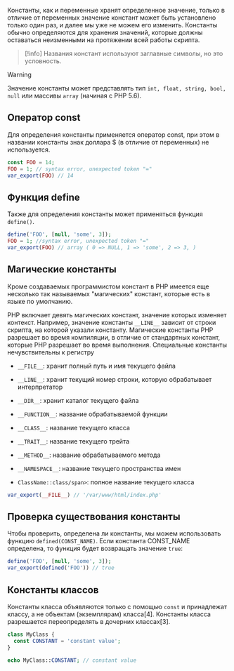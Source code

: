 Константы, как и переменные хранят определенное значение, только в отличие от переменных значение констант может быть установлено только один раз, и далее мы уже не можем его изменить. Константы обычно определяются для хранения значений, которые должны оставаться неизменными на протяжении всей работы скрипта.

>[!info]
>Названия констант используют заглавные символы, но это условность.

>[!warning]
>Значение константы может представлять тип `int, float, string, bool, null` или массивы `array` (начиная с PHP 5.6).
## Оператор const

Для определения константы применяется оператор const, при этом в названии константы знак доллара $ (в отличие от переменных) не используется.

```php
const FOO = 14;
FOO = 1; // syntax error, unexpected token "="
var_export(FOO) // 14
```

## Функция define

Также для определения константы может применяться функция `define()`.

```php
define('FOO', [null, 'some', 3]);
FOO = 1; //syntax error, unexpected token "="
var_export(FOO) // array ( 0 => NULL, 1 => 'some', 2 => 3, )
```

## Магические константы

Кроме создаваемых программистом констант в PHP имеется еще несколько так называемых "магических" констант, которые есть в языке по умолчанию.

PHP включает девять магических констант, значение которых изменяет контекст. Например, значение константы `__LINE__` зависит от строки скрипта, на которой указали константу. Магические константы PHP разрешает во время компиляции, в отличие от стандартных констант, которые PHP разрешает во время выполнения. Специальные константы нечувствительны к регистру

- `__FILE__`: хранит полный путь и имя текущего файла

- `__LINE__`: хранит текущий номер строки, которую обрабатывает интерпретатор

- `__DIR__`: хранит каталог текущего файла

- `__FUNCTION__`: название обрабатываемой функции

- `__CLASS__`: название текущего класса

- `__TRAIT__`: название текущего трейта

- `__METHOD__`: название обрабатываемого метода

- `__NAMESPACE__`: название текущего пространства имен

- `ClassName::class/span>`: полное название текущего класса

```php
var_export(__FILE__) // '/var/www/html/index.php'
```

## Проверка существования константы

Чтобы проверить, определена ли константы, мы можем использовать функцию `defined(CONST_NAME)`. Если константа CONST_NAME определена, то функция будет возвращать значение `true`:

```php
define('FOO', [null, 'some', 3]);
var_export(defined('FOO')) // true
```
## Константы классов
Константы класса объявляются только с помощью `const` и принадлежат классу, а не объектам (экземплярам) класса[4]. Константы класса разрешается переопределять в дочерних классах[3].

```php
class MyClass {
  const CONSTANT = 'constant value';
}

echo MyClass::CONSTANT; // constant value
```